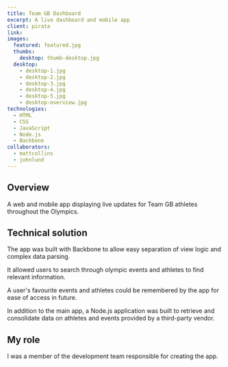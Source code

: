 ```yaml
---
title: Team GB Dashboard
excerpt: A live dashboard and mobile app
client: pirata
link:
images:
  featured: featured.jpg
  thumbs:
    desktop: thumb-desktop.jpg
  desktop:
    - desktop-1.jpg
    - desktop-2.jpg
    - desktop-3.jpg
    - desktop-4.jpg
    - desktop-5.jpg
    - desktop-overview.jpg
technologies:
  - HTML
  - CSS
  - JavaScript
  - Node.js
  - Backbone
collaborators:
  - mattcollins
  - johnlund
---
```


## Overview

A web and mobile app displaying live updates for Team GB athletes throughout the Olympics.

## Technical solution

The app was built with Backbone to allow easy separation of view logic and complex data parsing.

It allowed users to search through olympic events and athletes to find relevant information.

A user's favourite events and athletes could be remembered by the app for ease of access in future.

In addition to the main app, a Node.js application was built to retrieve and consolidate data on athletes and events provided by a third-party vendor.

## My role

I was a member of the development team responsible for creating the app.
